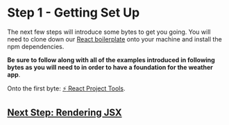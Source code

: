 # Step 1 - Getting Set Up

The next few steps will introduce some bytes to get you going. You will need to clone down our [React boilerplate](https://github.com/MCRcodes/react-bootstrap) onto your machine and install the npm dependencies.

**Be sure to follow along with all of the examples introduced in following bytes as you will need to in order to have a foundation for the weather app**.

Onto the first byte: [:zap: React Project Tools](../bytes/react/react-project-tools.md).

## [Next Step: Rendering JSX](step-2.md)
